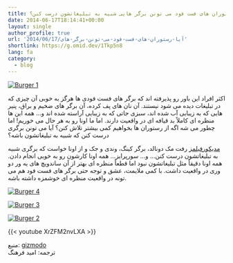 ```yaml
---
title: آیا رستوران های فست فود می تونن برگر هایی شبیه به تبلیغاتشون درست کنن؟
date: 2014-06-17T18:14:41+00:00
layout: single
author_profile: true
url: '2014/06/17/آیا-رستوران-های-فست-فود-می-تونن-برگر-های'
shortlink: https://g.omid.dev/1Tkp5n8
lang: fa
category: 
  - blog
---
```

[![Burger 1](/images/2014/06/f2mdv3yttb2iphurfb9u.webp)](/images/2014/06/f2mdv3yttb2iphurfb9u.webp)

اکثر افراد این باور رو پذیرفته اند که برگر های فست فودی ها هرگز به خوبی آن چیزی که در تبلیغات دیده می شود نیستند. آن نان های پف کرده، آن برگر های ضخیم و براق، پنیر هایی که به زیبایی آب شده اند، سبزی جاتی که به زیبایی آراسته شده اند و… همه این ها منظره ای کاملاً بد قیافه ای در واقعیت دارند. اما ما اونا رو به هر حال می خوریم! اما چطور می شه اگه از رستوران ها بخواهیم کمی بیشتر تلاش کنن؟ آیا می تونن برگری درست کنن که شبیه به تبلیغاتشون باشه؟

[مدیکورفیلمز](https://www.youtube.com/watch?v=XrZFM2nvLXA) رفت مک دونالد، برگر کینگ، وندی و جک و از اونا خواست که برگری شبیه به تبلیغاتشون درست کنن… و… سورپرایز… همه اونا کارشون رو به خوبی انجام دادن. همه اونا دقیقاً مثل تبلیغاتشون نبود اما قطعاً منظره ای بهتر از آن ساندویچ های یه ور دو وری در واقعیت داشت. با کمی ملایمت، عشق و توجه حتی برگر های فست فود هم می تونه در واقعیت منظره ای خوشمزه داشته باشه.

[![Burger 4](/images/2014/06/t0dvtwbp9ignozs4ljl7.webp)](/images/2014/06/t0dvtwbp9ignozs4ljl7.webp)

[![Burger 3](/images/2014/06/sq8xyqg52dpataufy6nq.webp)](/images/2014/06/sq8xyqg52dpataufy6nq.webp)

[![Burger 2](/images/2014/06/ol2vix8pp2gzlnucvaud.webp)](/images/2014/06/ol2vix8pp2gzlnucvaud.webp)

{{< youtube XrZFM2nvLXA >}}

منبع: [gizmodo](http://sploid.gizmodo.com/can-fast-food-restaurants-actually-make-burgers-that-lo-1591737233)  
ترجمه: امید فرهنگ
